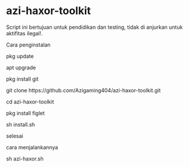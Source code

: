 # azi-haxor-toolkit
Script ini bertujuan untuk pendidikan dan testing, tidak di anjurkan untuk aktifitas ilegal!.

Cara penginstalan

<p>pkg update</p>
<p>apt upgrade</p>
<p>pkg install git</p>
git clone https://github.com/Azigaming404/azi-haxor-toolkit.git

cd azi-haxor-toolkit
<p>pkg install figlet</p>
<p>sh install.sh</p>
<p>selesai</p>

<p>cara menjalankannya</p>

sh azi-haxor.sh
